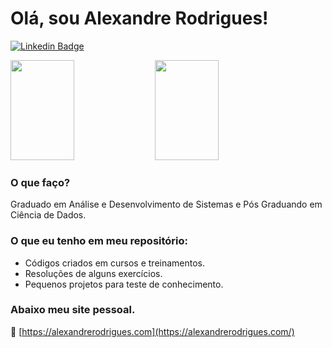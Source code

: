 # Olá, sou Alexandre Rodrigues!

[![Linkedin Badge](https://img.shields.io/badge/-LinkedIn-blue?style=flat-square&logo=Linkedin&logoColor=white&link=https://www.linkedin.com/in/alxrds/)](https://www.linkedin.com/in/alxrds/)
<div>
 <img height="160px" width="45%" src="https://github-readme-stats.vercel.app/api?username=alxrds&show_icons=true&theme=blue-green&include_all_commits=true&count_private=true"/>
 <img height="160px" width="45%" src="https://github-readme-stats.vercel.app/api/top-langs/?username=alxrds&layout=compact&langs_count=7&theme=blue-green"/>
</div>

### O que faço?
Graduado em Análise e Desenvolvimento de Sistemas e
Pós Graduando em Ciência de Dados.

### O que eu tenho em meu repositório:

 - Códigos criados em cursos e treinamentos.
 - Resoluções de alguns exercícios.
 - Pequenos projetos para teste de conhecimento.


### Abaixo meu site pessoal.
:link: [https://alexandrerodrigues.com](https://alexandrerodrigues.com/)

